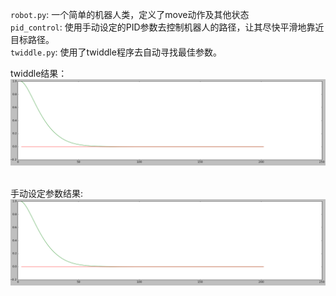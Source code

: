
`robot.py`:     一个简单的机器人类，定义了move动作及其他状态  
`pid_control`:  使用手动设定的PID参数去控制机器人的路径，让其尽快平滑地靠近目标路径。  
`twiddle.py`:   使用了twiddle程序去自动寻找最佳参数。  

twiddle结果：  
![twiddle](./imgs/pid_control.png)  

手动设定参数结果:  
![手动设定参数结果](./imgs/pid_control.png)


